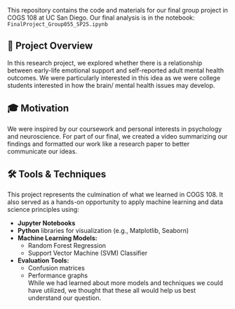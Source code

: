 This repository contains the code and materials for our final group project in COGS 108 at UC San Diego. Our final analysis is in the notebook: `FinalProject_Group055_SP25.ipynb`

## 🧠 Project Overview
In this research project, we explored whether there is a relationship between early-life emotional support and self-reported adult mental health outcomes. We were particularly interested in this idea as we were college students interested in how the brain/ mental health issues may develop.

## 🎓 Motivation
We were inspired by our coursework and personal interests in psychology and neuroscience. For part of our final, we created a video summarizing our findings and formatted our work like a research paper to better communicate our ideas.

## 🛠️ Tools & Techniques
This project represents the culmination of what we learned in COGS 108. It also served as a hands-on opportunity to apply machine learning and data science principles using:
* **Jupyter Notebooks**
* **Python** libraries for visualization (e.g., Matplotlib, Seaborn)
* **Machine Learning Models:**
  * Random Forest Regression
  * Support Vector Machine (SVM) Classifier
* **Evaluation Tools:**
  * Confusion matrices
  * Performance graphs  
While we had learned about more models and techniques we could have utilized, we thought that these all would help us best understand our question.
